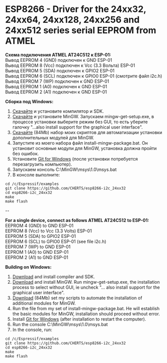 ESP8266 - Driver for the 24xx32, 24xx64, 24xx128, 24xx256 and 24xx512 series serial EEPROM from ATMEL
=====================================================================================================

<b>Схема подключения ATMEL AT24C512 к ESP-01:</b><br>
Вывод EEPROM 4 (GND) подключен к GND ESP-01<br>
Вывод EEPROM 8 (Vcc) подключен к Vcc (3.3 Вольта) ESP-01<br>
Вывод EEPROM 5 (SDA) подключен к GPIO2 ESP-01<br>
Вывод EEPROM 6 (SCL) подключен к GPIO0 ESP-01 (смотрите файл i2c.h)<br>
Вывод EEPROM 7 (WP)  подключен к GND ESP-01<br>
Вывод EEPROM 1 (A0)  подключен к GND ESP-01<br>
Вывод EEPROM 2 (A1)  подключен к GND ESP-01<br>

<b>Сборка под Windows:</b><br>
1. <a href="http://programs74.ru/get.php?file=EspressifESP8266DevKitX86">Скачайте</a> и установите компилятор и SDK.<br>
2. <a href="http://sourceforge.net/projects/mingw/files/Installer/">Скачайте</a> и установите MinGW. Запускаем mingw-get-setup.exe, в процессе установки выберите режим без GUI, то есть уберите галочку "...also install support for the graphical user interface".<br>
3. <a href="http://programs74.ru/get.php?file=EspressifESP8266DevKitAddon">Скачайте</a> (84Mb) набор моих скриптов для автоматизации установки дополнительных модулей для MinGW.<br>
4. Запустите из моего набора файл install-mingw-package.bat. Он установит основные модули для MinGW, установка должна пройти без ошибок.<br>
5. Установите <a href="http://git-scm.com/download/win">Git for Windows</a> (после установки потребуется перезагрузить компьютер).<br>
6. Запускаем консоль C:\MinGW\msys\1.0\msys.bat<br>
7. В консоле выполните:<br>
```
cd /c/Espressif/examples
git clone https://github.com/CHERTS/esp8266-i2c_24xx32
cd esp8266-i2c_24xx32
make
make flash
```

--

<b>For a single device, connect as follows ATMEL AT24C512 to ESP-01:</b><br>
EEPROM 4 (GND) to GND ESP-01<br>
EEPROM 8 (Vcc) to Vcc (3.3 Volts) ESP-01<br>
EEPROM 5 (SDA) to GPIO2 ESP-01<br>
EEPROM 6 (SCL) to GPIO0 ESP-01 (see file i2c.h)<br>
EEPROM 7 (WP)  to GND ESP-01<br>
EEPROM 1 (A0)  to GND ESP-01<br>
EEPROM 2 (A1)  to GND ESP-01<br>

<b>Building on Windows:</b><br>
1. <a href="http://programs74.ru/get.php?file=EspressifESP8266DevKitX86">Download</a> and install compiler and SDK.<br>
2. <a href="http://sourceforge.net/projects/mingw/files/Installer/">Download</a> and install MinGW. Run mingw-get-setup.exe, the installation process to select without GUI, ie uncheck "... also install support for the graphical user interface".<br>
3. <a href="http://programs74.ru/get.php?file=EspressifESP8266DevKitAddon">Download</a> (84Mb) set my scripts to automate the installation of additional modules for MinGW.<br>
4. Run the file from my set of install-mingw-package.bat. He will establish the basic modules for MinGW, installation should proceed without error.<br>
5. Install <a href="http://git-scm.com/download/win">Git for Windows</a> (after installation to restart the computer).<br>
6. Run the console C:\MinGW\msys\1.0\msys.bat<br>
7. In the console, run:<br>
```
cd /c/Espressif/examples
git clone https://github.com/CHERTS/esp8266-i2c_24xx32
cd esp8266-i2c_24xx32
make
make flash
```
